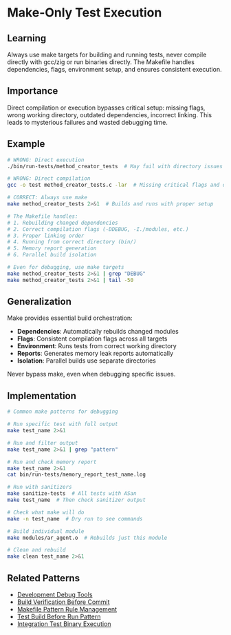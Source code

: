 # Make-Only Test Execution

## Learning
Always use make targets for building and running tests, never compile directly with gcc/zig or run binaries directly. The Makefile handles dependencies, flags, environment setup, and ensures consistent execution.

## Importance
Direct compilation or execution bypasses critical setup: missing flags, wrong working directory, outdated dependencies, incorrect linking. This leads to mysterious failures and wasted debugging time.

## Example
```bash
# WRONG: Direct execution
./bin/run-tests/method_creator_tests  # May fail with directory issues

# WRONG: Direct compilation  
gcc -o test method_creator_tests.c -lar  # Missing critical flags and dependencies

# CORRECT: Always use make
make method_creator_tests 2>&1  # Builds and runs with proper setup

# The Makefile handles:
# 1. Rebuilding changed dependencies
# 2. Correct compilation flags (-DDEBUG, -I./modules, etc.)
# 3. Proper linking order
# 4. Running from correct directory (bin/)
# 5. Memory report generation
# 6. Parallel build isolation

# Even for debugging, use make targets
make method_creator_tests 2>&1 | grep "DEBUG"
make method_creator_tests 2>&1 | tail -50
```

## Generalization
Make provides essential build orchestration:
- **Dependencies**: Automatically rebuilds changed modules
- **Flags**: Consistent compilation flags across all targets
- **Environment**: Runs tests from correct working directory
- **Reports**: Generates memory leak reports automatically
- **Isolation**: Parallel builds use separate directories

Never bypass make, even when debugging specific issues.

## Implementation
```bash
# Common make patterns for debugging

# Run specific test with full output
make test_name 2>&1

# Run and filter output
make test_name 2>&1 | grep "pattern"

# Run and check memory report
make test_name 2>&1
cat bin/run-tests/memory_report_test_name.log

# Run with sanitizers
make sanitize-tests  # All tests with ASan
make test_name  # Then check sanitizer output

# Check what make will do
make -n test_name  # Dry run to see commands

# Build individual module
make modules/ar_agent.o  # Rebuilds just this module

# Clean and rebuild
make clean test_name 2>&1
```

## Related Patterns
- [Development Debug Tools](development-debug-tools.md)
- [Build Verification Before Commit](build-verification-before-commit.md)
- [Makefile Pattern Rule Management](makefile-pattern-rule-management.md)
- [Test Build Before Run Pattern](test-build-before-run-pattern.md)
- [Integration Test Binary Execution](integration-test-binary-execution.md)